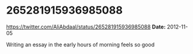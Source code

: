 # 265281915936985088
https://twitter.com/AliAbdaal/status/265281915936985088
**Date:** 2012-11-05

Writing an essay in the early hours of morning feels so good
